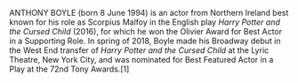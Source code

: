 ANTHONY BOYLE (born 8 June 1994) is an actor from Northern Ireland best known for his role as Scorpius Malfoy in the English play _Harry Potter and the Cursed Child_ (2016), for which he won the Olivier Award for Best Actor in a Supporting Role. In spring of 2018, Boyle made his Broadway debut in the West End transfer of _Harry Potter and the Cursed Child_ at the Lyric Theatre, New York City, and was nominated for Best Featured Actor in a Play at the 72nd Tony Awards.[1]
